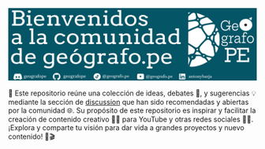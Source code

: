 <img src="img/banner.jpg"/>

📂 Este repositorio reúne una colección de ideas, debates 💭, y sugerencias 💡 mediante la sección de [discussion](https://github.com/geografope/ideas-tutorial/discussions) que han sido recomendadas y abiertas por la comunidad 🌐. Su propósito de este repositorio es inspirar y facilitar la creación de contenido creativo 🎥✨ para YouTube y otras redes sociales 📱📸. ¡Explora y comparte tu visión para dar vida a grandes proyectos y nuevo contenido! 🚀🎬
